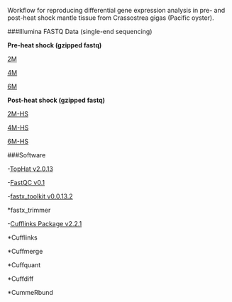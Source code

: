 Workflow for reproducing differential gene expression analysis in pre- and post-heat shock mantle tissue from Crassostrea gigas (Pacific oyster).

###Illumina FASTQ Data (single-end sequencing)

**Pre-heat shock (gzipped fastq)**

[2M](http://owl.fish.washington.edu/nightingales/C_gigas/2M_AGTCAA_L001_R1_001.fastq.gz)

[4M](http://owl.fish.washington.edu/nightingales/C_gigas/4M_AGTTCC_L001_R1_001.fastq.gz)

[6M](http://owl.fish.washington.edu/nightingales/C_gigas/6M_ATGTCA_L001_R1_001.fastq.gz)

**Post-heat shock (gzipped fastq)**

[2M-HS](http://owl.fish.washington.edu/nightingales/C_gigas/2M-HS_CCGTCC_L001_R1_001.fastq.gz)

[4M-HS](http://owl.fish.washington.edu/nightingales/C_gigas/4M-HS_GTCCGC_L001_R1_001.fastq.gz)

[6M-HS](http://owl.fish.washington.edu/nightingales/C_gigas/6M-HS_GTGAAA_L001_R1_001.fastq.gz)





###Software

-[TopHat v2.0.13](http://ccb.jhu.edu/software/tophat/index.shtml)

-[FastQC v0.1](http://www.bioinformatics.babraham.ac.uk/projects/fastqc/)

-[fastx_toolkit v0.0.13.2](http://hannonlab.cshl.edu/fastx_toolkit/index.html)

*fastx_trimmer

-[Cufflinks Package v2.2.1](http://cole-trapnell-lab.github.io/cufflinks/install/)

*Cufflinks

*Cuffmerge

*Cuffquant

*Cuffdiff

*CummeRbund

